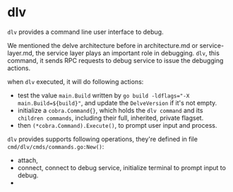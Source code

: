 # dlv

`dlv` provides a command line user interface to debug. 

We mentioned the delve architecture before in architecture.md or service-layer.md, 
the service layer plays an important role in debugging. `dlv`, this command, it 
sends RPC requests to debug service to issue the debugging actions.

when `dlv` executed, it will do following actions:
- test the value `main.Build` written by `go build -ldflags="-X main.Build=${build}"`, 
  and update the `DelveVersion` if it's not empty. 
- initialize a `cobra.Command{}`, which holds the `dlv command` and its 
  `children commands`, including their full, inherited, private flagset.
- then `(*cobra.Command).Execute()`, to prompt user input and process.

`dlv` provides supports following operations, they're defined in file `cmd/dlv/cmds/commands.go:New()`:
- attach, 
- connect, connect to debug service, initialize terminal to prompt input to debug.
- 


